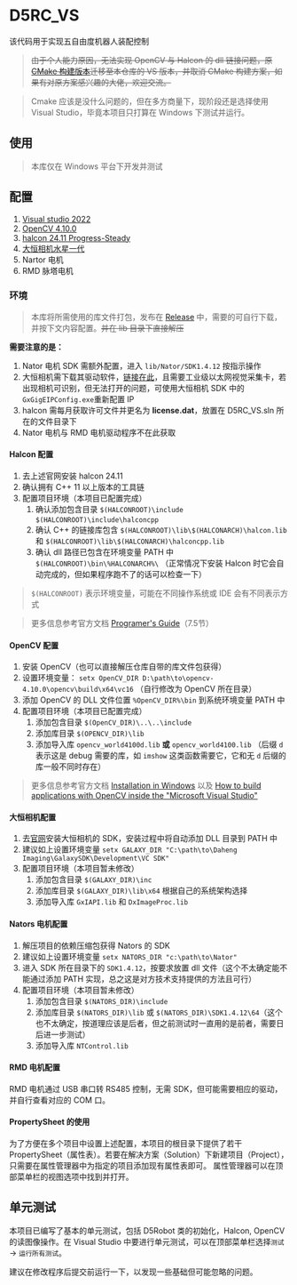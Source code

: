 # D5RC_VS

该代码用于实现五自由度机器人装配控制

> ~~由于个人能力原因，无法实现 OpenCV 与 Halcon 的 dll 链接问题，原[CMake 构建版本](https://github.com/drawal001/D5RC)迁移至本仓库的 VS 版本，并取消 CMake 构建方案，如果有对原方案感兴趣的大佬，欢迎交流。~~

> Cmake 应该是没什么问题的，但在多方商量下，现阶段还是选择使用 Visual Studio，毕竟本项目只打算在 Windows 下测试并运行。

## 使用

> 本库仅在 Windows 平台下开发并测试

## 配置

1. [Visual studio 2022](https://visualstudio.microsoft.com/zh-hans/#vs-section)
2. [OpenCV 4.10.0](https://opencv.org/releases/)
3. [halcon 24.11 Progress-Steady](https://www.mvtec.com/cn/downloads)
4. [大恒相机水星一代](https://www.daheng-imaging.com/downloads/)
5. Nartor 电机
6. RMD 脉塔电机

### 环境

> 本库将所需使用的库文件打包，发布在 [Release](https://github.com/drawal001/D5RC_VS/releases/tag/v0.1.0) 中，需要的可自行下载，并按下文内容配置。~~并在 lib 目录下直接解压~~

**需要注意的是：**

1. Nator 电机 SDK 需额外配置，进入 `lib/Nator/SDK1.4.12` 按指示操作
2. 大恒相机需下载其驱动软件，[链接在此](https://www.daheng-imaging.com/downloads/)，且需要工业级以太网视觉采集卡，若出现相机可识别，但无法打开的问题，可使用大恒相机 SDK 中的`GxGigEIPConfig.exe`重新配置 IP
3. halcon 需每月获取许可文件并更名为 **license.dat**，放置在 D5RC_VS.sln 所在的文件目录下
4. Nator 电机与 RMD 电机驱动程序不在此获取

#### Halcon 配置

1. 去上述官网安装 halcon 24.11
1. 确认拥有 C++ 11 以上版本的工具链
1. 配置项目环境（本项目已配置完成）
	1. 确认添加包含目录  `$(HALCONROOT)\include` `$(HALCONROOT)\include\halconcpp`
	1. 确认 C++ 的链接库包含 `$(HALCONROOT)\lib\$(HALCONARCH)\halcon.lib` 和 `$(HALCONROOT)\lib\$(HALCONARCH)\halconcpp.lib`
	1. 确认 dll 路径已包含在环境变量 PATH 中 `$(HALCONROOT)\bin\%HALCONARCH%\` （正常情况下安装 Halcon 时它会自动完成的，但如果程序跑不了的话可以检查一下）

> `$(HALCONROOT)` 表示环境变量，可能在不同操作系统或 IDE 会有不同表示方式

> 更多信息参考官方文档 [Programer's Guide](https://www.mvtec.com/fileadmin/Redaktion/mvtec.com/products/halcon/documentation/halcon/programmers_guide.pdf)（7.5节）

#### OpenCV 配置

1. 安装 OpenCV（也可以直接解压仓库自带的库文件包获得）
1. 设置环境变量： `setx OpenCV_DIR D:\path\to\opencv-4.10.0\opencv\build\x64\vc16` （自行修改为 OpenCV 所在目录）
1. 添加 OpenCV 的 DLL 文件位置 `%OpenCV_DIR%\bin` 到系统环境变量 PATH 中  
1. 配置项目环境（本项目已配置完成）
	1. 添加包含目录 `$(OpenCV_DIR)\..\..\include`
	1. 添加库目录 `$(OPENCV_DIR)\lib`
	1. 添加导入库 `opencv_world4100d.lib` **或** `opencv_world4100.lib` （后缀 `d` 表示这是 debug 需要的库，如 `imshow` 这类函数需要它，它和无 `d` 后缀的库一般不同时存在）

> 更多信息参考官方文档 [Installation in Windows](https://docs.opencv.org/4.x/d3/d52/tutorial_windows_install.html#tutorial_windows_install_path) 以及 [How to build applications with OpenCV inside the "Microsoft Visual Studio"](https://docs.opencv.org/4.x/dd/d6e/tutorial_windows_visual_studio_opencv.html)

#### 大恒相机配置

1. 去[官网](https://www.daheng-imaging.com/downloads/)安装大恒相机的 SDK，安装过程中将自动添加 DLL 目录到 PATH 中
1. 建议如上设置环境变量 `setx GALAXY_DIR "C:\path\to\Daheng Imaging\GalaxySDK\Development\VC SDK"`
1. 配置项目环境（本项目暂未修改）
	1. 添加包含目录 `$(GALAXY_DIR)\inc`
	1. 添加库目录 `$(GALAXY_DIR)\lib\x64` 根据自己的系统架构选择
	1. 添加导入库 `GxIAPI.lib` 和 `DxImageProc.lib`

#### Nators 电机配置

1. 解压项目的依赖压缩包获得 Nators 的 SDK
1. 建议如上设置环境变量 `setx NATORS_DIR "c:\path\to\Nator"`
1. 进入 SDK 所在目录下的 `SDK1.4.12`，按要求放置 dll 文件（这个不太确定能不能通过添加 PATH 实现，总之这是对方技术支持提供的方法且可行）
1. 配置项目环境（本项目暂未修改）
	1. 添加包含目录 `$(NATORS_DIR)\include`
	1. 添加库目录 `$(NATORS_DIR)\lib` 或 `$(NATORS_DIR)\SDK1.4.12\64`（这个也不太确定，按道理应该是后者，但之前测试时一直用的是前者，需要日后进一步测试）
	1. 添加导入库 `NTControl.lib`

#### RMD 电机配置

RMD 电机通过 USB 串口转 RS485 控制，无需 SDK，但可能需要相应的驱动，并自行查看对应的 COM 口。

#### PropertySheet 的使用

为了方便在多个项目中设置上述配置，本项目的根目录下提供了若干 PropertySheet（属性表）。若要在解决方案（Solution）下新建项目（Project），只需要在属性管理器中为指定的项目添加现有属性表即可。
属性管理器可以在顶部菜单栏的视图选项中找到并打开。

## 单元测试

本项目已编写了基本的单元测试，包括 D5Robot 类的初始化，Halcon, OpenCV 的读图像操作。在 Visual Studio 中要进行单元测试，可以在顶部菜单栏选择`测试` -> `运行所有测试`。

建议在修改程序后提交前运行一下，以发现一些基础但可能忽略的问题。